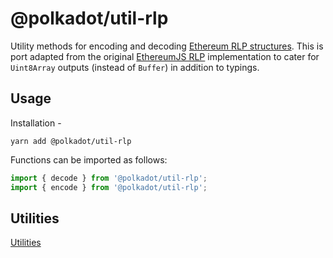 # @polkadot/util-rlp

Utility methods for encoding and decoding [Ethereum RLP structures](https://github.com/ethereum/wiki/wiki/%5BEnglish%5D-RLP). This is port adapted from the original [EthereumJS RLP](https://github.com/ethereumjs/rlp/blob/0ce09db81fc303fcee593f7cc094ba44015f9b92.js) implementation to cater for `Uint8Array` outputs (instead of `Buffer`) in addition to typings.

## Usage

Installation -

```
yarn add @polkadot/util-rlp
```

Functions can be imported as follows:

```js
import { decode } from '@polkadot/util-rlp';
import { encode } from '@polkadot/util-rlp';
```

## Utilities

[Utilities](SUMMARY.md)